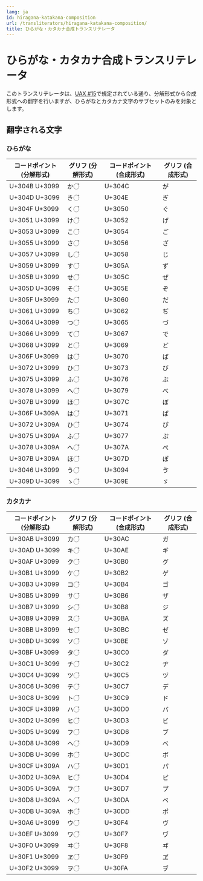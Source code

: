 ```yaml
---
lang: ja
id: hiragana-katakana-composition
url: /transliterators/hiragana-katakana-composition/
title: ひらがな・カタカナ合成トランスリテレータ
---
```


# ひらがな・カタカナ合成トランスリテレータ

このトランスリテレータは、[UAX #15](https://unicode.org/reports/tr15/)で規定されている通り、分解形式から合成形式への翻字を行いますが、ひらがなとカタカナ文字のサブセットのみを対象とします。

## 翻字される文字

### ひらがな

| コードポイント (分解形式) | グリフ (分解形式) | コードポイント (合成形式) | グリフ (合成形式) |
| --- | --- | --- | --- |
| U+304B U+3099 | か◌゙ | U+304C | が |
| U+304D U+3099 | き◌゙ | U+304E | ぎ |
| U+304F U+3099 | く◌゙ | U+3050 | ぐ |
| U+3051 U+3099 | け◌゙ | U+3052 | げ |
| U+3053 U+3099 | こ◌゙ | U+3054 | ご |
| U+3055 U+3099 | さ◌゙ | U+3056 | ざ |
| U+3057 U+3099 | し◌゙ | U+3058 | じ |
| U+3059 U+3099 | す◌゙ | U+305A | ず |
| U+305B U+3099 | せ◌゙ | U+305C | ぜ |
| U+305D U+3099 | そ◌゙ | U+305E | ぞ |
| U+305F U+3099 | た◌゙ | U+3060 | だ |
| U+3061 U+3099 | ち◌゙ | U+3062 | ぢ |
| U+3064 U+3099 | つ◌゙ | U+3065 | づ |
| U+3066 U+3099 | て◌゙ | U+3067 | で |
| U+3068 U+3099 | と◌゙ | U+3069 | ど |
| U+306F U+3099 | は◌゙ | U+3070 | ば |
| U+3072 U+3099 | ひ◌゙ | U+3073 | び |
| U+3075 U+3099 | ふ◌゙ | U+3076 | ぶ |
| U+3078 U+3099 | へ◌゙ | U+3079 | べ |
| U+307B U+3099 | ほ◌゙ | U+307C | ぼ |
| U+306F U+309A | は◌゚ | U+3071 | ぱ |
| U+3072 U+309A | ひ◌゚ | U+3074 | ぴ |
| U+3075 U+309A | ふ◌゚ | U+3077 | ぷ |
| U+3078 U+309A | へ◌゚ | U+307A | ぺ |
| U+307B U+309A | ほ◌゚ | U+307D | ぽ |
| U+3046 U+3099 | う◌゙ | U+3094 | ゔ |
| U+309D U+3099 | ゝ◌゙ | U+309E | ゞ |

### カタカナ

| コードポイント (分解形式) | グリフ (分解形式) | コードポイント (合成形式) | グリフ (合成形式) |
| --- | --- | --- | --- |
| U+30AB U+3099 | カ◌゙ | U+30AC | ガ |
| U+30AD U+3099 | キ◌゙ | U+30AE | ギ |
| U+30AF U+3099 | ク◌゙ | U+30B0 | グ |
| U+30B1 U+3099 | ケ◌゙ | U+30B2 | ゲ |
| U+30B3 U+3099 | コ◌゙ | U+30B4 | ゴ |
| U+30B5 U+3099 | サ◌゙ | U+30B6 | ザ |
| U+30B7 U+3099 | シ◌゙ | U+30B8 | ジ |
| U+30B9 U+3099 | ス◌゙ | U+30BA | ズ |
| U+30BB U+3099 | セ◌゙ | U+30BC | ゼ |
| U+30BD U+3099 | ソ◌゙ | U+30BE | ゾ |
| U+30BF U+3099 | タ◌゙ | U+30C0 | ダ |
| U+30C1 U+3099 | チ◌゙ | U+30C2 | ヂ |
| U+30C4 U+3099 | ツ◌゙ | U+30C5 | ヅ |
| U+30C6 U+3099 | テ◌゙ | U+30C7 | デ |
| U+30C8 U+3099 | ト◌゙ | U+30C9 | ド |
| U+30CF U+3099 | ハ◌゙ | U+30D0 | バ |
| U+30D2 U+3099 | ヒ◌゙ | U+30D3 | ビ |
| U+30D5 U+3099 | フ◌゙ | U+30D6 | ブ |
| U+30D8 U+3099 | ヘ◌゙ | U+30D9 | ベ |
| U+30DB U+3099 | ホ◌゙ | U+30DC | ボ |
| U+30CF U+309A | ハ◌゚ | U+30D1 | パ |
| U+30D2 U+309A | ヒ◌゚ | U+30D4 | ピ |
| U+30D5 U+309A | フ◌゚ | U+30D7 | プ |
| U+30D8 U+309A | ヘ◌゚ | U+30DA | ペ |
| U+30DB U+309A | ホ◌゚ | U+30DD | ポ |
| U+30A6 U+3099 | ウ◌゙ | U+30F4 | ヴ |
| U+30EF U+3099 | ワ◌゙ | U+30F7 | ヷ |
| U+30F0 U+3099 | ヰ◌゙ | U+30F8 | ヸ |
| U+30F1 U+3099 | ヱ◌゙ | U+30F9 | ヹ |
| U+30F2 U+3099 | ヲ◌゙ | U+30FA | ヺ |